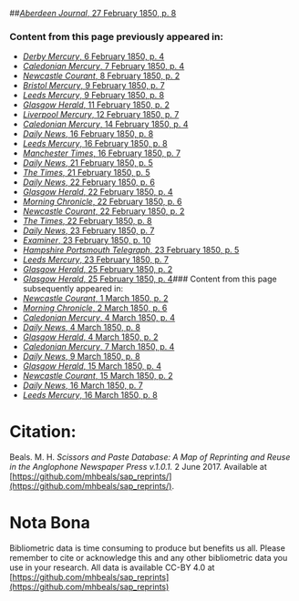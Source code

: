 ##[*Aberdeen Journal*, 27 February 1850, p. 8](https://mhbeals.github.io/sap_html/Aberdeen-Journal/Aberdeen-Journal-27-February-1850-p-8)

### Content from this page previously appeared in:
+ [*Derby Mercury*, 6 February 1850, p. 4](https://mhbeals.github.io/sap_html/Derby-Mercury/Derby-Mercury-6-February-1850-p-4)
+ [*Caledonian Mercury*, 7 February 1850, p. 4](https://mhbeals.github.io/sap_html/Caledonian-Mercury/Caledonian-Mercury-7-February-1850-p-4)
+ [*Newcastle Courant*, 8 February 1850, p. 2](https://mhbeals.github.io/sap_html/Newcastle-Courant/Newcastle-Courant-8-February-1850-p-2)
+ [*Bristol Mercury*, 9 February 1850, p. 7](https://mhbeals.github.io/sap_html/Bristol-Mercury/Bristol-Mercury-9-February-1850-p-7)
+ [*Leeds Mercury*, 9 February 1850, p. 8](https://mhbeals.github.io/sap_html/Leeds-Mercury/Leeds-Mercury-9-February-1850-p-8)
+ [*Glasgow Herald*, 11 February 1850, p. 2](https://mhbeals.github.io/sap_html/Glasgow-Herald/Glasgow-Herald-11-February-1850-p-2)
+ [*Liverpool Mercury*, 12 February 1850, p. 7](https://mhbeals.github.io/sap_html/Liverpool-Mercury/Liverpool-Mercury-12-February-1850-p-7)
+ [*Caledonian Mercury*, 14 February 1850, p. 4](https://mhbeals.github.io/sap_html/Caledonian-Mercury/Caledonian-Mercury-14-February-1850-p-4)
+ [*Daily News*, 16 February 1850, p. 8](https://mhbeals.github.io/sap_html/Daily-News/Daily-News-16-February-1850-p-8)
+ [*Leeds Mercury*, 16 February 1850, p. 8](https://mhbeals.github.io/sap_html/Leeds-Mercury/Leeds-Mercury-16-February-1850-p-8)
+ [*Manchester Times*, 16 February 1850, p. 7](https://mhbeals.github.io/sap_html/Manchester-Times/Manchester-Times-16-February-1850-p-7)
+ [*Daily News*, 21 February 1850, p. 5](https://mhbeals.github.io/sap_html/Daily-News/Daily-News-21-February-1850-p-5)
+ [*The Times*, 21 February 1850, p. 5](https://mhbeals.github.io/sap_html/The-Times/The-Times-21-February-1850-p-5)
+ [*Daily News*, 22 February 1850, p. 6](https://mhbeals.github.io/sap_html/Daily-News/Daily-News-22-February-1850-p-6)
+ [*Glasgow Herald*, 22 February 1850, p. 4](https://mhbeals.github.io/sap_html/Glasgow-Herald/Glasgow-Herald-22-February-1850-p-4)
+ [*Morning Chronicle*, 22 February 1850, p. 6](https://mhbeals.github.io/sap_html/Morning-Chronicle/Morning-Chronicle-22-February-1850-p-6)
+ [*Newcastle Courant*, 22 February 1850, p. 2](https://mhbeals.github.io/sap_html/Newcastle-Courant/Newcastle-Courant-22-February-1850-p-2)
+ [*The Times*, 22 February 1850, p. 8](https://mhbeals.github.io/sap_html/The-Times/The-Times-22-February-1850-p-8)
+ [*Daily News*, 23 February 1850, p. 7](https://mhbeals.github.io/sap_html/Daily-News/Daily-News-23-February-1850-p-7)
+ [*Examiner*, 23 February 1850, p. 10](https://mhbeals.github.io/sap_html/Examiner/Examiner-23-February-1850-p-10)
+ [*Hampshire Portsmouth Telegraph*, 23 February 1850, p. 5](https://mhbeals.github.io/sap_html/Hampshire-Portsmouth-Telegraph/Hampshire-Portsmouth-Telegraph-23-February-1850-p-5)
+ [*Leeds Mercury*, 23 February 1850, p. 7](https://mhbeals.github.io/sap_html/Leeds-Mercury/Leeds-Mercury-23-February-1850-p-7)
+ [*Glasgow Herald*, 25 February 1850, p. 2](https://mhbeals.github.io/sap_html/Glasgow-Herald/Glasgow-Herald-25-February-1850-p-2)
+ [*Glasgow Herald*, 25 February 1850, p. 4](https://mhbeals.github.io/sap_html/Glasgow-Herald/Glasgow-Herald-25-February-1850-p-4)### Content from this page subsequently appeared in:
+ [*Newcastle Courant*, 1 March 1850, p. 2](https://mhbeals.github.io/sap_html/Newcastle-Courant/Newcastle-Courant-1-March-1850-p-2)
+ [*Morning Chronicle*, 2 March 1850, p. 6](https://mhbeals.github.io/sap_html/Morning-Chronicle/Morning-Chronicle-2-March-1850-p-6)
+ [*Caledonian Mercury*, 4 March 1850, p. 4](https://mhbeals.github.io/sap_html/Caledonian-Mercury/Caledonian-Mercury-4-March-1850-p-4)
+ [*Daily News*, 4 March 1850, p. 8](https://mhbeals.github.io/sap_html/Daily-News/Daily-News-4-March-1850-p-8)
+ [*Glasgow Herald*, 4 March 1850, p. 2](https://mhbeals.github.io/sap_html/Glasgow-Herald/Glasgow-Herald-4-March-1850-p-2)
+ [*Caledonian Mercury*, 7 March 1850, p. 4](https://mhbeals.github.io/sap_html/Caledonian-Mercury/Caledonian-Mercury-7-March-1850-p-4)
+ [*Daily News*, 9 March 1850, p. 8](https://mhbeals.github.io/sap_html/Daily-News/Daily-News-9-March-1850-p-8)
+ [*Glasgow Herald*, 15 March 1850, p. 4](https://mhbeals.github.io/sap_html/Glasgow-Herald/Glasgow-Herald-15-March-1850-p-4)
+ [*Newcastle Courant*, 15 March 1850, p. 2](https://mhbeals.github.io/sap_html/Newcastle-Courant/Newcastle-Courant-15-March-1850-p-2)
+ [*Daily News*, 16 March 1850, p. 7](https://mhbeals.github.io/sap_html/Daily-News/Daily-News-16-March-1850-p-7)
+ [*Leeds Mercury*, 16 March 1850, p. 8](https://mhbeals.github.io/sap_html/Leeds-Mercury/Leeds-Mercury-16-March-1850-p-8)
                    
# Citation: 

Beals. M. H. *Scissors and Paste Database: A Map of Reprinting and Reuse in the Anglophone Newspaper Press v.1.0.1.* 2 June 2017. Available at [https://github.com/mhbeals/sap_reprints/](https://github.com/mhbeals/sap_reprints/). 
                    
# Nota Bona

Bibliometric data is time consuming to produce but benefits us all. Please remember to cite or acknowledge this and any other bibliometric data you use in your research. All data is available CC-BY 4.0 at [https://github.com/mhbeals/sap_reprints](https://github.com/mhbeals/sap_reprints)